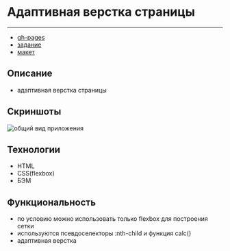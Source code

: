 # Адаптивная верстка страницы
***

- [gh-pages](https://nikolaymishaev.github.io/flex-adaptive-page)
- [задание](https://disk.yandex.ru/i/kIWq4qsEPwyswA)
- [макет](https://www.figma.com/file/uy85DPXU715pD16KkshYUZ/QSOFT.-Frontend-Junior-Test-Task?node-id=1642%3A866)

## Описание
- адаптивная верстка страницы

## Скриншоты
![общий вид приложения](https://github.com/NikolayMishaev/flex-adaptive-page/raw/main/images/readme/main.jpg)

## Технологии
- HTML
- CSS(flexbox)
- БЭМ

## Функциональность
- по условию можно использовать только flexbox для построения сетки
- используются псевдоселекторы :nth-child и функция calc()
- адаптивная верстка
